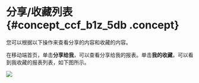 # 分享/收藏列表 {#concept_ccf_b1z_5db .concept}

您可以根据以下操作来查看分享的内容和收藏的内容。

在移动端首页，单击**分享给我**，可以查看分享给我的报表。单击**我的收藏**，可以看到我收藏的报表列表，如下图所示。

![](http://static-aliyun-doc.oss-cn-hangzhou.aliyuncs.com/assets/img/9182/1577_zh-CN.png)

